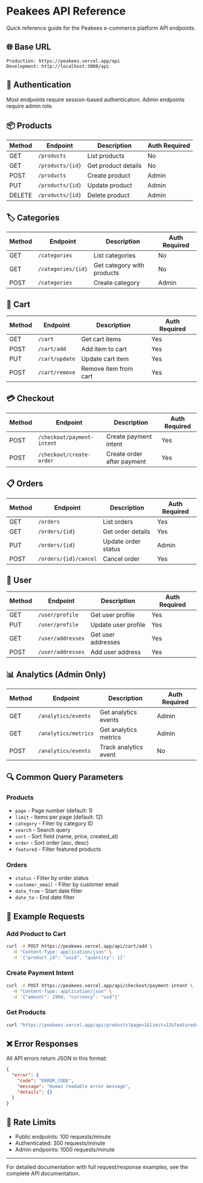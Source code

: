 # Peakees API Reference

Quick reference guide for the Peakees e-commerce platform API endpoints.

## 🌐 Base URL

```
Production: https://peakees.vercel.app/api
Development: http://localhost:3000/api
```

## 🔐 Authentication

Most endpoints require session-based authentication. Admin endpoints require admin role.

## 📦 Products

| Method | Endpoint | Description | Auth Required |
|--------|----------|-------------|---------------|
| GET | `/products` | List products | No |
| GET | `/products/{id}` | Get product details | No |
| POST | `/products` | Create product | Admin |
| PUT | `/products/{id}` | Update product | Admin |
| DELETE | `/products/{id}` | Delete product | Admin |

## 🏷️ Categories

| Method | Endpoint | Description | Auth Required |
|--------|----------|-------------|---------------|
| GET | `/categories` | List categories | No |
| GET | `/categories/{id}` | Get category with products | No |
| POST | `/categories` | Create category | Admin |

## 🛒 Cart

| Method | Endpoint | Description | Auth Required |
|--------|----------|-------------|---------------|
| GET | `/cart` | Get cart items | Yes |
| POST | `/cart/add` | Add item to cart | Yes |
| PUT | `/cart/update` | Update cart item | Yes |
| POST | `/cart/remove` | Remove item from cart | Yes |

## 💳 Checkout

| Method | Endpoint | Description | Auth Required |
|--------|----------|-------------|---------------|
| POST | `/checkout/payment-intent` | Create payment intent | Yes |
| POST | `/checkout/create-order` | Create order after payment | Yes |

## 📋 Orders

| Method | Endpoint | Description | Auth Required |
|--------|----------|-------------|---------------|
| GET | `/orders` | List orders | Yes |
| GET | `/orders/{id}` | Get order details | Yes |
| PUT | `/orders/{id}` | Update order status | Admin |
| POST | `/orders/{id}/cancel` | Cancel order | Yes |

## 👤 User

| Method | Endpoint | Description | Auth Required |
|--------|----------|-------------|---------------|
| GET | `/user/profile` | Get user profile | Yes |
| PUT | `/user/profile` | Update user profile | Yes |
| GET | `/user/addresses` | Get user addresses | Yes |
| POST | `/user/addresses` | Add user address | Yes |

## 📊 Analytics (Admin Only)

| Method | Endpoint | Description | Auth Required |
|--------|----------|-------------|---------------|
| GET | `/analytics/events` | Get analytics events | Admin |
| GET | `/analytics/metrics` | Get analytics metrics | Admin |
| POST | `/analytics/events` | Track analytics event | No |

## 🔍 Common Query Parameters

### Products
- `page` - Page number (default: 1)
- `limit` - Items per page (default: 12)
- `category` - Filter by category ID
- `search` - Search query
- `sort` - Sort field (name, price, created_at)
- `order` - Sort order (asc, desc)
- `featured` - Filter featured products

### Orders
- `status` - Filter by order status
- `customer_email` - Filter by customer email
- `date_from` - Start date filter
- `date_to` - End date filter

## 📝 Example Requests

### Add Product to Cart
```bash
curl -X POST https://peakees.vercel.app/api/cart/add \
  -H "Content-Type: application/json" \
  -d '{"product_id": "uuid", "quantity": 1}'
```

### Create Payment Intent
```bash
curl -X POST https://peakees.vercel.app/api/checkout/payment-intent \
  -H "Content-Type: application/json" \
  -d '{"amount": 2999, "currency": "usd"}'
```

### Get Products
```bash
curl "https://peakees.vercel.app/api/products?page=1&limit=12&featured=true"
```

## ❌ Error Responses

All API errors return JSON in this format:
```json
{
  "error": {
    "code": "ERROR_CODE",
    "message": "Human readable error message",
    "details": {}
  }
}
```

## 🔄 Rate Limits

- Public endpoints: 100 requests/minute
- Authenticated: 300 requests/minute  
- Admin endpoints: 1000 requests/minute

---

For detailed documentation with full request/response examples, see the complete API documentation.